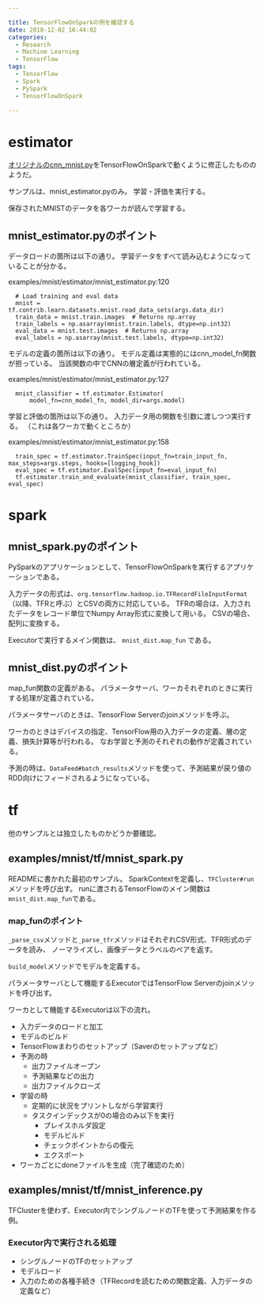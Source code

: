 ```yaml
---

title: TensorFlowOnSparkの例を確認する
date: 2018-12-02 16:44:02
categories:
  - Research
  - Machine Learning
  - TensorFlow
tags:
  - TensorFlow
  - Spark
  - PySpark
  - TensorFlowOnSpark

---
```


# estimator

[オリジナルのcnn_mnist.py]: https://github.com/tensorflow/tensorflow/blob/r1.6/tensorflow/examples/tutorials/layers/cnn_mnist.py

[オリジナルのcnn_mnist.py]をTensorFlowOnSparkで動くように修正したもののようだ。

サンプルは、mnist_estimator.pyのみ。
学習・評価を実行する。

保存されたMNISTのデータを各ワーカが読んで学習する。

## mnist_estimator.pyのポイント

データロードの箇所は以下の通り。
学習データをすべて読み込むようになっていることが分かる。

examples/mnist/estimator/mnist_estimator.py:120
```
  # Load training and eval data
  mnist = tf.contrib.learn.datasets.mnist.read_data_sets(args.data_dir)
  train_data = mnist.train.images  # Returns np.array
  train_labels = np.asarray(mnist.train.labels, dtype=np.int32)
  eval_data = mnist.test.images  # Returns np.array
  eval_labels = np.asarray(mnist.test.labels, dtype=np.int32)
```

モデルの定義の箇所は以下の通り。
モデル定義は実態的にはcnn_model_fn関数が担っている。
当該関数の中でCNNの層定義が行われている。

examples/mnist/estimator/mnist_estimator.py:127
```
  mnist_classifier = tf.estimator.Estimator(
      model_fn=cnn_model_fn, model_dir=args.model)
```

学習と評価の箇所は以下の通り。
入力データ用の関数を引数に渡しつつ実行する。
（これは各ワーカで動くところか）

examples/mnist/estimator/mnist_estimator.py:158
```
  train_spec = tf.estimator.TrainSpec(input_fn=train_input_fn, max_steps=args.steps, hooks=[logging_hook])
  eval_spec = tf.estimator.EvalSpec(input_fn=eval_input_fn)
  tf.estimator.train_and_evaluate(mnist_classifier, train_spec, eval_spec)
```

# spark

## mnist_spark.pyのポイント

PySparkのアプリケーションとして、TensorFlowOnSparkを実行するアプリケーションである。

入力データの形式は、`org.tensorflow.hadoop.io.TFRecordFileInputFormat`（以降、TFRと呼ぶ）とCSVの両方に対応している。
TFRの場合は、入力されたデータをレコード単位でNumpy Array形式に変換して用いる。
CSVの場合、配列に変換する。

Executorで実行するメイン関数は、 `mnist_dist.map_fun` である。

## mnist_dist.pyのポイント

map_fun関数の定義がある。
パラメータサーバ、ワーカそれぞれのときに実行する処理が定義されている。

パラメータサーバのときは、TensorFlow Serverのjoinメソッドを呼ぶ。

ワーカのときはデバイスの指定、TensorFlow用の入力データの定義、層の定義、損失計算等が行われる。
なお学習と予測のそれぞれの動作が定義されている。

予測の時は、`DataFeed#batch_results`メソッドを使って、予測結果が戻り値のRDD向けにフィードされるようになっている。

# tf

他のサンプルとは独立したものかどうか要確認。

## examples/mnist/tf/mnist_spark.py

READMEに書かれた最初のサンプル。
SparkContextを定義し、`TFCluster#run`メソッドを呼び出す。
runに渡されるTensorFlowのメイン関数は`mnist_dist.map_fun`である。

### map_funのポイント

`_parse_csv`メソッドと`_parse_tfr`メソッドはそれぞれCSV形式、TFR形式のデータを読み、
ノーマライズし、画像データとラベルのペアを返す。

`build_model`メソッドでモデルを定義する。

パラメータサーバとして機能するExecutorではTensorFlow Serverのjoinメソッドを呼び出す。

ワーカとして機能するExecutorは以下の流れ。

* 入力データのロードと加工
* モデルのビルド
* TensorFlowまわりのセットアップ（Saverのセットアップなど）
* 予測の時
  * 出力ファイルオープン
  * 予測結果などの出力
  * 出力ファイルクローズ
* 学習の時
  * 定期的に状況をプリントしながら学習実行
  * タスクインデックスが0の場合のみ以下を実行
    * プレイスホルダ設定
    * モデルビルド
    * チェックポイントからの復元
    * エクスポート
* ワーカごとにdoneファイルを生成（完了確認のため）

## examples/mnist/tf/mnist_inference.py

TFClusterを使わず、Executor内でシングルノードのTFを使って予測結果を作る例。

### Executor内で実行される処理

* シングルノードのTFのセットアップ
* モデルロード
* 入力のための各種手続き（TFRecordを読むための関数定義、入力データの定義など）
